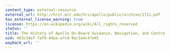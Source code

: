 ```yaml
---
content_type: external-resource
external_url: http://hrst.mit.edu/hrs/apollo/public/archive/1711.pdf
has_external_license_warning: true
license: https://en.wikipedia.org/wiki/All_rights_reserved
status: ''
title: The History of Apollo On-Board Guidance, Navigation, and Control
uid: 463c34af-7af8-4daa-a7cd-9ac3a4c47e65
wayback_url: ''
---
```

